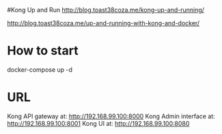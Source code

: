 #Kong Up and Run
http://blog.toast38coza.me/kong-up-and-running/

http://blog.toast38coza.me/up-and-running-with-kong-and-docker/


# How to start
docker-compose up -d

# URL
Kong API gateway at: http://192.168.99.100:8000
Kong Admin interface at: http://192.168.99.100:8001
Kong UI at: http://192.168.99.100:8080
